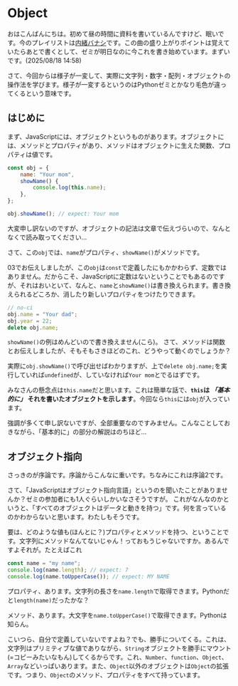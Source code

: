 # Object

おはこんばんにちは。初めて昼の時間に資料を書いているんですけど、眠いです。今のプレイリストは[内緒バナシ](https://www.youtube.com/watch?v=1Cy9oaBAxns)です。この曲の盛り上がりポイントは覚えていたらあとで書くとして、ゼミが明日なのに今これを書き始めています。まずいです。(2025/08/18 14:58)

さて、今回からは様子が一変して、実際に文字列・数字・配列・オブジェクトの操作法を学びます。様子が一変するというのはPythonゼミとかなり毛色が違ってくるという意味です。

## はじめに

まず、JavaScriptには、オブジェクトというものがあります。オブジェクトには、メソッドとプロパティがあり、メソッドはオブジェクトに生えた関数、プロパティは値です。

```js
const obj = {
    name: "Your mom",
    showName() {
        console.log(this.name);
    },
};

obj.showName(); // expect: Your mom
```

大変申し訳ないのですが、オブジェクトの記法は文章で伝えづらいので、なんとなくで読み取ってください...

さて、この`obj`では、`name`がプロパティ、`showName()`がメソッドです。

03でお伝えしましたが、この`obj`は`const`で定義したにもかかわらず、定数ではありません。だからこそ、JavaScriptに定数はないということでもあるのですが、それはおいといて、なんと、`name`と`showName()`は書き換えられます。書き換えられるどころか、消したり新しいプロパティをつけたりできます。

```js
// no-ci
obj.name = "Your dad";
obj.year = 22;
delete obj.name;
```

`showName()`の例はめんどいので書き換えません(こら)。
さて、メソッドは関数とお伝えしましたが、そもそもさきほどのこれ、どうやって動くのでしょうか？

実際に`obj.showName()`で呼び出せばわかりますが、上で`delete obj.name;`を実行していれば`undefined`が、していなければ`Your mom`とでるはずです。

みなさんの懸念点は`this.name`だと思います。これは簡単な話で、**`this`は _「基本的に」_ それを書いたオブジェクトを示します**。今回なら`this`には`obj`が入っています。

強調が多くて申し訳ないですが、全部重要なのですみません。こんなことしておきながら、「基本的に」の部分の解説はのちほど...

## オブジェクト指向

さっきのが序論です。序論からこんなに重いです。ちなみにこれは序論2です。

さて、「JavaScriptはオブジェクト指向言語」というのを聞いたことがありませんか？ゼミの参加者にも1人ぐらいしかいなさそうですが。
これがなんなのかというと、「すべてのオブジェクトはデータと動きを持つ」です。何を言っているのかわからないと思います。わたしもそうです。

要は、どのような値も(ほんとに？)プロパティとメソッドを持つ、ということです。文字列にメソッドなんてないじゃん！っておもうじゃないですか。あるんですよそれが。たとえばこれ

```js
const name = "my name";
console.log(name.length); // expect: 7
console.log(name.toUpperCase()); // expect: MY NAME
```

プロパティ、あります。文字列の長さを`name.length`で取得できます。Pythonだと`length(name)`だったかな？

メソッド、あります。大文字を`name.toUpperCase()`で取得できます。Pythonは知らん。

こいつら、自分で定義していないですよね？でも、勝手についてくる。これは、文字列はプリミティブな値でありながら、`String`オブジェクトを勝手にマウント(=コピーみたいなもん)してくるからです。これ、`Number`、`function`、`Object`、`Array`などいっぱいあります。また、`Object`以外のオブジェクトは`Object`の拡張です。つまり、`Object`のメソッド、プロパティをすべて持っています。
